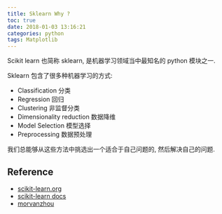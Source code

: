 ```yaml
---
title: Sklearn Why ?
toc: true
date: 2018-01-03 13:16:21
categories: python
tags: Matplotlib
---
```


Scikit learn 也简称 sklearn, 是机器学习领域当中最知名的 python 模块之一.

<!-- more -->

Sklearn 包含了很多种机器学习的方式:

- Classification 分类
- Regression 回归
- Clustering 非监督分类
- Dimensionality reduction 数据降维
- Model Selection 模型选择
- Preprocessing 数据预处理

我们总能够从这些方法中挑选出一个适合于自己问题的, 然后解决自己的问题.

## Reference

- [scikit-learn.org][1]
- [scikit-learn docs][2]
- [morvanzhou][3]

[1]: http://scikit-learn.org/
[2]: http://scikit-learn.org/stable/tutorial/basic/tutorial.html
[3]: https://morvanzhou.github.io


